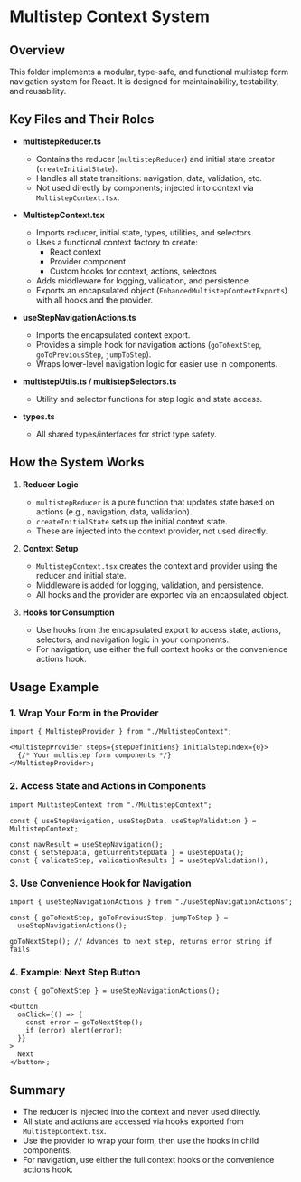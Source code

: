 # Multistep Context System

## Overview

This folder implements a modular, type-safe, and functional multistep form navigation system for React. It is designed for maintainability, testability, and reusability.

## Key Files and Their Roles

- **multistepReducer.ts**

  - Contains the reducer (`multistepReducer`) and initial state creator (`createInitialState`).
  - Handles all state transitions: navigation, data, validation, etc.
  - Not used directly by components; injected into context via `MultistepContext.tsx`.

- **MultistepContext.tsx**

  - Imports reducer, initial state, types, utilities, and selectors.
  - Uses a functional context factory to create:
    - React context
    - Provider component
    - Custom hooks for context, actions, selectors
  - Adds middleware for logging, validation, and persistence.
  - Exports an encapsulated object (`EnhancedMultistepContextExports`) with all hooks and the provider.

- **useStepNavigationActions.ts**

  - Imports the encapsulated context export.
  - Provides a simple hook for navigation actions (`goToNextStep`, `goToPreviousStep`, `jumpToStep`).
  - Wraps lower-level navigation logic for easier use in components.

- **multistepUtils.ts / multistepSelectors.ts**

  - Utility and selector functions for step logic and state access.

- **types.ts**
  - All shared types/interfaces for strict type safety.

## How the System Works

1. **Reducer Logic**

   - `multistepReducer` is a pure function that updates state based on actions (e.g., navigation, data, validation).
   - `createInitialState` sets up the initial context state.
   - These are injected into the context provider, not used directly.

2. **Context Setup**

   - `MultistepContext.tsx` creates the context and provider using the reducer and initial state.
   - Middleware is added for logging, validation, and persistence.
   - All hooks and the provider are exported via an encapsulated object.

3. **Hooks for Consumption**
   - Use hooks from the encapsulated export to access state, actions, selectors, and navigation logic in your components.
   - For navigation, use either the full context hooks or the convenience actions hook.

## Usage Example

### 1. Wrap Your Form in the Provider

```tsx
import { MultistepProvider } from "./MultistepContext";

<MultistepProvider steps={stepDefinitions} initialStepIndex={0}>
  {/* Your multistep form components */}
</MultistepProvider>;
```

### 2. Access State and Actions in Components

```tsx
import MultistepContext from "./MultistepContext";

const { useStepNavigation, useStepData, useStepValidation } = MultistepContext;

const navResult = useStepNavigation();
const { setStepData, getCurrentStepData } = useStepData();
const { validateStep, validationResults } = useStepValidation();
```

### 3. Use Convenience Hook for Navigation

```tsx
import { useStepNavigationActions } from "./useStepNavigationActions";

const { goToNextStep, goToPreviousStep, jumpToStep } =
  useStepNavigationActions();

goToNextStep(); // Advances to next step, returns error string if fails
```

### 4. Example: Next Step Button

```tsx
const { goToNextStep } = useStepNavigationActions();

<button
  onClick={() => {
    const error = goToNextStep();
    if (error) alert(error);
  }}
>
  Next
</button>;
```

## Summary

- The reducer is injected into the context and never used directly.
- All state and actions are accessed via hooks exported from `MultistepContext.tsx`.
- Use the provider to wrap your form, then use the hooks in child components.
- For navigation, use either the full context hooks or the convenience actions hook.
